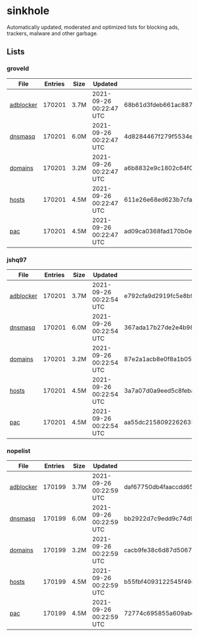 # sinkhole
Automatically updated, moderated and optimized lists for blocking ads, trackers, malware and other garbage.

## Lists

### groveld

|File|Entries|Size|Updated|Hash|
|-|-|-|-|-|
|[adblocker](https://raw.githubusercontent.com/groveld/blocklists/lists/groveld/adblocker.txt)|170201|3.7M|2021-09-26 00:22:47 UTC|68b61d3fdeb661ac8873292961d18ce4f8519e6efea71bd4cd0c482770d2bc6c|
|[dnsmasq](https://raw.githubusercontent.com/groveld/blocklists/lists/groveld/dnsmasq.txt)|170201|6.0M|2021-09-26 00:22:47 UTC|4d8284467f279f5534efae9f98f7cb3bbd2d9b153e9cf8adf2e43184564fa5ad|
|[domains](https://raw.githubusercontent.com/groveld/blocklists/lists/groveld/domains.txt)|170201|3.2M|2021-09-26 00:22:47 UTC|a6b8832e9c1802c64f096f8a54bad4dd3ca0e116947c95a3451a7cd058352bce|
|[hosts](https://raw.githubusercontent.com/groveld/blocklists/lists/groveld/hosts.txt)|170201|4.5M|2021-09-26 00:22:47 UTC|611e26e68ed623b7cfa673fae4d7efc514e2630e83ede4f8f30d2c69fda983ea|
|[pac](https://raw.githubusercontent.com/groveld/blocklists/lists/groveld/pac.txt)|170201|4.5M|2021-09-26 00:22:47 UTC|ad09ca0368fad170b0e292b831351d98ae52ac5e3331469df47f41195738a587|

### jshq97

|File|Entries|Size|Updated|Hash|
|-|-|-|-|-|
|[adblocker](https://raw.githubusercontent.com/groveld/blocklists/lists/jshq97/adblocker.txt)|170201|3.7M|2021-09-26 00:22:54 UTC|e792cfa9d2919fc5e8b9bc8fb743afdb721d23f067aa46c2cb78fb24b4863128|
|[dnsmasq](https://raw.githubusercontent.com/groveld/blocklists/lists/jshq97/dnsmasq.txt)|170201|6.0M|2021-09-26 00:22:54 UTC|367ada17b27de2e4b982b54166bbe13f8f4c7eca4ea5cebbd28b453d5f42fa7d|
|[domains](https://raw.githubusercontent.com/groveld/blocklists/lists/jshq97/domains.txt)|170201|3.2M|2021-09-26 00:22:54 UTC|87e2a1acb8e0f8a1b05f2b2858cdfdce69cd80a37196072c500e18415862f513|
|[hosts](https://raw.githubusercontent.com/groveld/blocklists/lists/jshq97/hosts.txt)|170201|4.5M|2021-09-26 00:22:54 UTC|3a7a07d0a9eed5c8febaa2a328097b72c9022c1a65b24bcf97509de9c4f77274|
|[pac](https://raw.githubusercontent.com/groveld/blocklists/lists/jshq97/pac.txt)|170201|4.5M|2021-09-26 00:22:54 UTC|aa55dc2158092262635f901a1ae200dc5f6d39dd6db82752b01cf6d65cf6c9fe|

### nopelist

|File|Entries|Size|Updated|Hash|
|-|-|-|-|-|
|[adblocker](https://raw.githubusercontent.com/groveld/blocklists/lists/nopelist/adblocker.txt)|170199|3.7M|2021-09-26 00:22:59 UTC|daf67750db4faaccdd650cdee2abf7c413a833366ebb2530bb1bfb3372c36438|
|[dnsmasq](https://raw.githubusercontent.com/groveld/blocklists/lists/nopelist/dnsmasq.txt)|170199|6.0M|2021-09-26 00:22:59 UTC|bb2922d7c9edd9c74d9da64be435c03710a9f709d92a44bf7709c9f9af9bfedc|
|[domains](https://raw.githubusercontent.com/groveld/blocklists/lists/nopelist/domains.txt)|170199|3.2M|2021-09-26 00:22:59 UTC|cacb9fe38c6d87d50676e4dbcc2471afd09bc0110c194504537b0d01f63d0771|
|[hosts](https://raw.githubusercontent.com/groveld/blocklists/lists/nopelist/hosts.txt)|170199|4.5M|2021-09-26 00:22:59 UTC|b55fbf4093122545f49c139994dfa0dbfb66abcb3f36c4669c07779c3a922919|
|[pac](https://raw.githubusercontent.com/groveld/blocklists/lists/nopelist/pac.txt)|170199|4.5M|2021-09-26 00:22:59 UTC|72774c695855a609abc9616e9383dc290809a44b678d3eec34c6bd2b906e7736|
